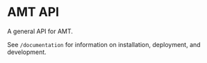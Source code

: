 # AMT API

A general API for AMT.

See `/documentation` for information on installation, deployment, and development.
